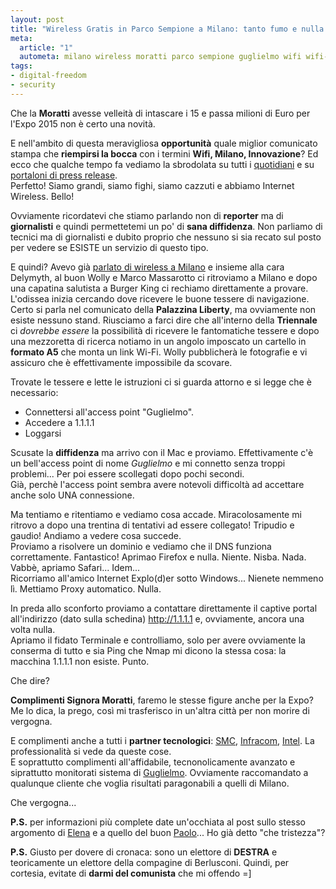 ```yaml
--- 
layout: post
title: "Wireless Gratis in Parco Sempione a Milano: tanto fumo e nulla contenuto"
meta: 
  article: "1"
  autometa: milano wireless moratti parco sempione guglielmo wifi wifi-milano castlewireless castle wireless castello
tags: 
- digital-freedom
- security
---
```

Che la **Moratti** avesse velleità di intascare i 15 e passa milioni di Euro per l'Expo 2015 non è certo una novità.  
  
E nell'ambito di questa meravigliosa **opportunità** quale miglior comunicato stampa che **riempirsi la bocca** con i termini **Wifi, Milano, Innovazione**? Ed ecco che qualche tempo fa vediamo la sbrodolata su tutti i [quotidiani](http://www.corriere.it/vivimilano/cronache/articoli/2007/10_Ottobre/09/internet_parco_sempione.shtml)  e su [portaloni di press release](http://www.vnunet.it/it/vnunet/news/2007/10/10/parco-sempione-milano-diventa).  
Perfetto! Siamo grandi, siamo fighi, siamo cazzuti e abbiamo Internet Wireless. Bello!  
  
Ovviamente ricordatevi che stiamo parlando non di **reporter** ma di **giornalisti** e quindi permettetemi un po' di **sana diffidenza**. Non parliamo di tecnici ma di giornalisti e dubito proprio che nessuno si sia recato sul posto per vedere se ESISTE un servizio di questo tipo.  
  


E quindi? Avevo già [parlato di wireless a Milano]() e insieme alla cara Delymyth, al buon Wolly e Marco Massarotto ci ritroviamo a Milano e dopo una capatina salutista a Burger King ci rechiamo direttamente a provare.  
L'odissea inizia cercando dove ricevere le buone tessere di navigazione. Certo si parla nel comunicato della **Palazzina Liberty**, ma ovviamente non esiste nessuno stand. Riusciamo a farci dire che all'interno della **Triennale** ci *dovrebbe essere* la possibilità di ricevere le fantomatiche tessere e dopo una mezzoretta di ricerca notiamo in un angolo imposcato un cartello in **formato A5** che monta un link Wi-Fi. Wolly pubblicherà le fotografie e vi assicuro che è effettivamente impossibile da scovare.  
  
Trovate le tessere e lette le istruzioni ci si guarda attorno e si legge che è necessario:

* Connettersi all'access point "Guglielmo".  
* Accedere a 1.1.1.1
* Loggarsi  
  
Scusate la **diffidenza** ma arrivo con il Mac e proviamo. Effettivamente c'è un bell'access point di nome *Guglielmo* e mi connetto senza troppi problemi... Per poi essere scollegati dopo pochi secondi.  
Già, perchè l'access point sembra avere notevoli difficoltà ad accettare anche solo UNA connessione.  
  
Ma tentiamo e ritentiamo e vediamo cosa accade. Miracolosamente mi ritrovo a dopo una trentina di tentativi ad essere collegato! Tripudio e gaudio! Andiamo a vedere cosa succede.  
Proviamo a risolvere un dominio e vediamo che il DNS funziona correttamente. Fantastico! Aprimao Firefox e nulla. Niente. Nisba. Nada.  
Vabbè, apriamo Safari... Idem...  
Ricorriamo all'amico Internet Explo(d)er sotto Windows... Nienete nemmeno lì. Mettiamo Proxy automatico. Nulla.  
  
In preda allo sconforto proviamo a contattare direttamente il captive portal all'indirizzo (dato sulla schedina) http://1.1.1.1 e, ovviamente, ancora una volta nulla.  
Apriamo il fidato Terminale e controlliamo, solo per avere ovviamente la conserma di tutto e sia Ping che Nmap mi dicono la stessa cosa: la macchina 1.1.1.1 non esiste. Punto.  
  
Che dire?  
  
**Complimenti Signora Moratti**, faremo le stesse figure anche per la Expo? Me lo dica, la prego, così mi trasferisco in un'altra città per non morire di vergogna.  
  
E complimenti anche a tutti i **partner tecnologici**: [SMC](http://www.smcitalia.it/ ), [Infracom](http://www.infracom.it/), [Intel](http://www.intel.com/). La professionalità si vede da queste cose.  
E soprattutto complimenti all'affidabile, tecnonolicamente avanzato e siprattutto monitorati sistema di [Guglielmo](http://www.guglielmo.biz/). Ovviamente raccomandato a qualunque cliente che voglia risultati paragonabili a quelli di Milano.  
  
Che vergogna...  
  
**P.S.** per informazioni più complete date un'occhiata al post sullo stesso argomento di [Elena](http://www.delymyth.net/node/9227) e a quello del buon [Paolo](http://www.paolo.valenti.name/2007/11/17/wi-fi-del-comune-di-milano-il-wireless-al-parco-sempione-funziona/)... Ho già detto "che tristezza"?  
  
**P.S.** Giusto per dovere di cronaca: sono un elettore di **DESTRA** e teoricamente un elettore della compagine di Berlusconi. Quindi, per cortesia, evitate di **darmi del comunista** che mi offendo =]  
 
